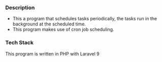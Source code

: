 ### Description

- This a program that schedules tasks periodically, the tasks run in the background at the scheduled time.
- This program makes use of cron job scheduling.

### Tech Stack

This program is written in PHP with Laravel 9
